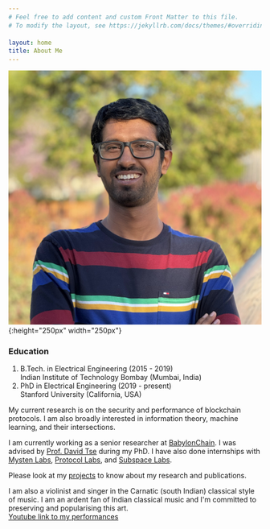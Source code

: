 ```yaml
---
# Feel free to add content and custom Front Matter to this file.
# To modify the layout, see https://jekyllrb.com/docs/themes/#overriding-theme-defaults

layout: home
title: About Me
---
```


![my photo](photo.jpg){:height="250px" width="250px"}

### **Education** ###
1. B.Tech. in Electrical Engineering (2015 - 2019)<br/>
Indian Institute of Technology Bombay (Mumbai, India)
2. PhD in Electrical Engineering (2019 - present)<br/>
Stanford University (California, USA)

My current research is on the security and performance of blockchain protocols. I am also broadly interested in information theory, machine learning, and their intersections.

I am currently working as a senior researcher at [BabylonChain](https://babylonlabs.io/).
I was advised by [Prof. David Tse](https://tselab.stanford.edu/) during my PhD. I have also done internships with [Mysten Labs](https://mystenlabs.com/), [Protocol Labs](https://protocol.ai/), and [Subspace Labs](https://subspace.network/).

Please look at my [projects](/projects) to know about my research and publications.

I am also a violinist and singer in the Carnatic (south Indian) classical style of music. I am an ardent fan of Indian classical music and I'm committed to preserving and popularising this art. <br/>
[Youtube link to my performances](https://www.youtube.com/playlist?list=PLOqYw2iE3KdzhvCYeVnATlJJZ3kfY6p_X)
